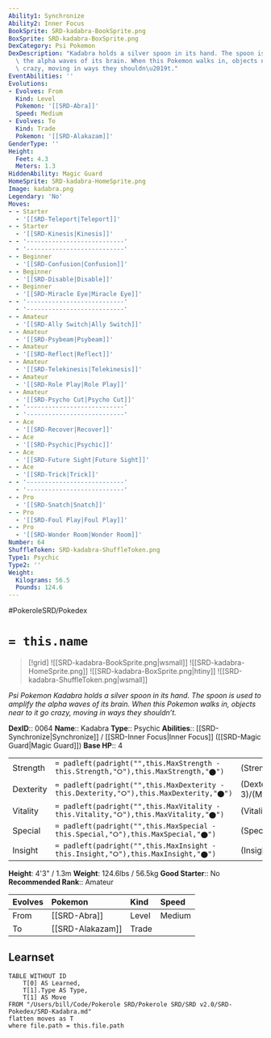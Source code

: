 ```yaml
---
Ability1: Synchronize
Ability2: Inner Focus
BookSprite: SRD-kadabra-BookSprite.png
BoxSprite: SRD-kadabra-BoxSprite.png
DexCategory: Psi Pokemon
DexDescription: "Kadabra holds a silver spoon in its hand. The spoon is used to amplify\
  \ the alpha waves of its brain. When this Pokemon walks in, objects near to it go\
  \ crazy, moving in ways they shouldn\u2019t."
EventAbilities: ''
Evolutions:
- Evolves: From
  Kind: Level
  Pokemon: '[[SRD-Abra]]'
  Speed: Medium
- Evolves: To
  Kind: Trade
  Pokemon: '[[SRD-Alakazam]]'
GenderType: ''
Height:
  Feet: 4.3
  Meters: 1.3
HiddenAbility: Magic Guard
HomeSprite: SRD-kadabra-HomeSprite.png
Image: kadabra.png
Legendary: 'No'
Moves:
- - Starter
  - '[[SRD-Teleport|Teleport]]'
- - Starter
  - '[[SRD-Kinesis|Kinesis]]'
- - '---------------------------'
  - '---------------------------'
- - Beginner
  - '[[SRD-Confusion|Confusion]]'
- - Beginner
  - '[[SRD-Disable|Disable]]'
- - Beginner
  - '[[SRD-Miracle Eye|Miracle Eye]]'
- - '---------------------------'
  - '---------------------------'
- - Amateur
  - '[[SRD-Ally Switch|Ally Switch]]'
- - Amateur
  - '[[SRD-Psybeam|Psybeam]]'
- - Amateur
  - '[[SRD-Reflect|Reflect]]'
- - Amateur
  - '[[SRD-Telekinesis|Telekinesis]]'
- - Amateur
  - '[[SRD-Role Play|Role Play]]'
- - Amateur
  - '[[SRD-Psycho Cut|Psycho Cut]]'
- - '---------------------------'
  - '---------------------------'
- - Ace
  - '[[SRD-Recover|Recover]]'
- - Ace
  - '[[SRD-Psychic|Psychic]]'
- - Ace
  - '[[SRD-Future Sight|Future Sight]]'
- - Ace
  - '[[SRD-Trick|Trick]]'
- - '---------------------------'
  - '---------------------------'
- - Pro
  - '[[SRD-Snatch|Snatch]]'
- - Pro
  - '[[SRD-Foul Play|Foul Play]]'
- - Pro
  - '[[SRD-Wonder Room|Wonder Room]]'
Number: 64
ShuffleToken: SRD-kadabra-ShuffleToken.png
Type1: Psychic
Type2: ''
Weight:
  Kilograms: 56.5
  Pounds: 124.6
---
```


#PokeroleSRD/Pokedex

# `= this.name`

> [!grid]
> ![[SRD-kadabra-BookSprite.png|wsmall]]
> ![[SRD-kadabra-HomeSprite.png]]
> ![[SRD-kadabra-BoxSprite.png|htiny]]
> ![[SRD-kadabra-ShuffleToken.png|wsmall]]


*Psi Pokemon*
*Kadabra holds a silver spoon in its hand. The spoon is used to amplify the alpha waves of its brain. When this Pokemon walks in, objects near to it go crazy, moving in ways they shouldn’t.*

**DexID**:: 0064
**Name**:: Kadabra
**Type**:: Psychic
**Abilities**:: [[SRD-Synchronize|Synchronize]] / [[SRD-Inner Focus|Inner Focus]] ([[SRD-Magic Guard|Magic Guard]])
**Base HP**:: 4

|           |                                                                                        |                                          |
| --------- | -------------------------------------------------------------------------------------- | ---------------------------------------- |
| Strength  | `= padleft(padright("",this.MaxStrength - this.Strength,"⭘"),this.MaxStrength,"⬤")`    | (Strength::1)/(MaxStrength::3)   |
| Dexterity | `= padleft(padright("",this.MaxDexterity - this.Dexterity,"⭘"),this.MaxDexterity,"⬤")` | (Dexterity:: 3)/(MaxDexterity::6) |
| Vitality  | `= padleft(padright("",this.MaxVitality - this.Vitality,"⭘"),this.MaxVitality,"⬤")`    | (Vitality::1)/(MaxVitality::3)   |
| Special   | `= padleft(padright("",this.MaxSpecial - this.Special,"⭘"),this.MaxSpecial,"⬤")`       | (Special::3)/(MaxSpecial::7)     |
| Insight   | `= padleft(padright("",this.MaxInsight - this.Insight,"⭘"),this.MaxInsight,"⬤")`       | (Insight::2)/(MaxInsight::5)     |

**Height**: 4'3" / 1.3m
**Weight**: 124.6lbs / 56.5kg
**Good Starter**:: No
**Recommended Rank**:: Amateur

| Evolves   | Pokemon          | Kind   | Speed   |
|:----------|:-----------------|:-------|:--------|
| From      | [[SRD-Abra]]     | Level  | Medium  |
| To        | [[SRD-Alakazam]] | Trade  |         |

## Learnset

```dataview
TABLE WITHOUT ID
    T[0] AS Learned,
    T[1].Type AS Type,
    T[1] AS Move
FROM "/Users/bill/Code/Pokerole SRD/Pokerole SRD/SRD v2.0/SRD-Pokedex/SRD-Kadabra.md"
flatten moves as T
where file.path = this.file.path
```
